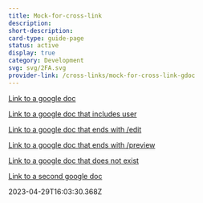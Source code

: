 ```yaml
---
title: Mock-for-cross-link
description: 
short-description: 
card-type: guide-page
status: active
display: true
category: Development
svg: svg/2FA.svg
provider-link: /cross-links/mock-for-cross-link-gdoc
---
```

<div class="content-section">
<div class="section-container" markdown="1">

[Link to a google doc](https://docs.google.com/document/d/mock-gdocid-for-testprHfq)


[Link to a google doc that includes user](https://docs.google.com/document/d/mock-gdocid-for-testprHfq)


[Link to a  google doc that ends with /edit](https://docs.google.com/document/d/mock-gdocid-for-testprHfq)


[Link to a  google doc that ends with /preview](https://docs.google.com/document/d/mock-gdocid-for-testprHfq)


[Link to a  google doc that does not exist](https://docs.google.com/document/d/mock-id-does-not-exist)


[Link to a second google doc](https://docs.google.com/document/d/second-google-doc)
</div>
</div> 2023-04-29T16:03:30.368Z